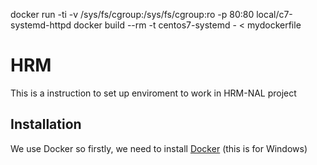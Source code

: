 docker run -ti -v /sys/fs/cgroup:/sys/fs/cgroup:ro -p 80:80 local/c7-systemd-httpd
docker build --rm -t centos7-systemd - < mydockerfile

# HRM 

This is a instruction to set up enviroment to work in HRM-NAL project

## Installation

We use Docker so firstly, we need to install [Docker](https://docs.docker.com/docker-for-windows/install/) (this is for Windows)

